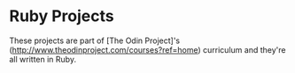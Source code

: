 # Ruby Projects

These projects are part of [The Odin Project]'s (http://www.theodinproject.com/courses?ref=home) curriculum and they're all written in Ruby.
